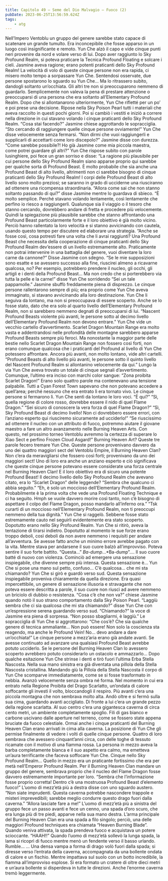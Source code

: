 ```yaml
---
title: Capitolo 49 – Seme del Dio Malvagio – Fuoco (2)
pubDate: 2023-06-25T13:56:59.624Z
tags:
    - atg
---
```


Nell’Impero Ventoblu un gruppo del genere sarebbe stato capace di scatenare un grande tumulto. Era inconcepibile che fosse apparso in un luogo così insignificante e remoto.
Yun Che alzò il capo e vide cinque punti neri provenire da nord e volare verso di lui. Dopo aver raggiunto lo Sky Profound Realm, si poteva praticare la Tecnica Profound Floating e solcare i cieli. Jasmine aveva ragione; erano potenti praticanti dello Sky Profound Realm!
La velocità di volo di queste cinque persone non era rapida, ci misero molto tempo a sorpassare Yun Che. Sentendosi osservate, due persone spostarono lo sguardo su Yun Che… Ma lo ritrassero subito, dandogli soltanto un’occhiata. Gli altri tre non si preoccuparono nemmeno di guardarlo. Semplicemente non valeva la pena di prestare attenzione o preoccuparsi di una persona che era soltanto all’Elementary Profound Realm.
Dopo che si allontanarono ulteriormente, Yun Che rifletté per un po’ e poi prese una decisione. Ripose nella Sky Poison Pearl tutti i materiali che aveva raccolto in questi pochi giorni. Poi si cambiò i vestiti e iniziò a correre nella direzione in cui stavano volando i cinque praticanti dello Sky Profound Realm.
“Cosa stai facendo?” Jasmine chiese aggrottando le sopracciglia.
“Sto cercando di raggiungere quelle cinque persone ovviamente!” Yun Che disse velocemente senza fermarsi.
“Non dirmi che vuoi raggiungerli e supplicarli di accettarti come loro discepolo?” Jasmine disse con durezza.
“Come sarebbe possibile?! Ho già Jasmine come mia piccola maestra, come potrei guardare gli altri?” Yun Che rispose subito con parole lusinghiere, poi fece un gran sorriso e disse: “La ragione più plausibile per cui persone dello Sky Profound Realm siano apparse proprio qui sarebbe per qualche sorta di Profound Beast. È molto probabile che sia anche una Profound Beast di alto livello, altrimenti non ci sarebbe bisogno di cinque praticanti dello Sky Profound Realm! I corpi delle Profound Beast di alto livello sono molto preziosi; se saranno in grado di ucciderne una riusciranno ad ottenere una ricompensa straordinaria.
“Allora come sai che non stanno soltanto passando di qui?” disse Jasmine mentre lo guardava di sbieco.
“È molto semplice. Perché stavano volando lentamente, così lentamente che perfino io riesco a raggiungerli. Qualunque sia il viaggio o il tesoro che stanno cercando, dovrebbero andare di fretta e procedere più velocemente. Quindi la spiegazione più plausibile sarebbe che stanno affrontando una Profound Beast particolarmente forte e il loro obiettivo è già molto vicino.
Perciò hanno rallentato la loro velocità e si stanno avvicinando con cautela, usando questo tempo per discutere ed elaborare una strategia.
“Anche se fosse così, cosa potresti fare una volta che li avrai raggiunti? Una Profound Beast che necessita della cooperazione di cinque praticanti dello Sky Profound Realm dev’essere di un livello estremamente alto. Praticamente non potrai intervenire in una battaglia del genere, vuoi diventare la loro carne da cannone?” Disse Jasmine con sdegno.
“Se le mie supposizioni sono esatte e se avessero successo alla fine, riuscirei almeno a ricavarne qualcosa, no? Per esempio, potrebbero prendere il nucleo, gli occhi, gli artigli e i denti della Profound Beast… Ma non credo che si porterebbero via tutta la pelle e la carne!” disse Yun Che sorridendo
“Sei un tale pappamolle.” Jasmine sbuffò freddamente piena di disprezzo.
Le cinque persone rallentarono sempre di più; era proprio come Yun Che aveva immaginato, si stavano avvicinando alla loro destinazione. Yun Che li seguiva da lontano, ma non si preoccupava di essere scoperto. Anche se lo fosse stato, dato che era solo al quarto livello dell’Elementary Profound Realm, non si sarebbero nemmeno degnati di preoccuparsi di lui.
“Nascent Profound Beasts violente più avanti, le persone sotto al decimo livello dell’Elementary Profound Realm non devono entrare.”
Yun Che vide un vecchio cartello d’avvertimento. Scarlet Dragon Mountain Range era molto vasta e addentrandosi nelle profondità delle montagne sarebbero apparse Profound Beasts sempre più feroci. Ma nonostante la maggior parte delle bestie nello Scarlet Dragon Mountain Range non fossero così forti, non erano comunque qualcosa che i praticanti del Profound al livello di Yun Che potessero affrontare.
Ancora più avanti, non molto lontano, vide altri cartelli.
“Profound Beasts di alto livello più avanti, le persone sotto il quinto livello del Nascent Profound Realm si allontanino velocemente da qui.”
Lungo la via Yun Che aveva trovato un totale di cinque segnali d’avvertimento. Comunque, l’ultimo era inciso con marchi color sangue:
“Zona proibita Scarlet Dragon!”
Erano solo quattro parole ma contenevano una tensione palpabile.
Tutti a Cyan Forest Town sapevano che non potevano accedere a quell’area; perché nessuno che era entrato lì era tornato vivo.
Le cinque persone si fermarono lì. Yun Che sentì da lontano le loro voci.
“È qui?”
“Sì, quella regione di colore rosso, dovrebbe essere il nido di quel Flame Dragon.”
“Sei sicuro di conoscere la vera forza di quel Flame Dragon?”
“Sì, Sky Profound Beast di decimo livello! Non ci dovrebbero essere errori, con l’anziano esperto qui riusciremo sicuramente ad ucciderlo!”
“Se riuscissimo ad ottenere il nucleo con un attributo di fuoco, potremmo aiutare il giovane maestro a fare un altro avanzamento nelle Burning Heaven Arts. Con questo, nel prossimo torneo Ventoblu avremmo la certezza di superare lo Xiao Sect e perfino Frozen Cloud Asgard!”
Burning Heaven Art?
Queste tre parole fecero tremare Yun Che. Queste persone provenivano davvero da uno dei quattro maggiori sect del Ventoblu Empire, il Burning Heaven Clan?
Non c’era da meravigliarsi che fossero così forti; provenivano da uno dei maggiori sect! Uno di loro era anche un anziano esperto e ciò significava che queste cinque persone potevano essere considerate una forza centrale nel Burning Heaven Clan!
E il loro obiettivo era di sicuro una potente Profound Beast! Il decimo livello dello Sky Profound Realm che avevano citato, era lo “Scarlet Dragon” delle leggende?
“Sembra che qualcuno ci abbia seguito.”
“Eh, è solo un moccioso dell’Elementary Profound Realm. Probabilmente è la prima volta che vede una Profound Floating Technique e ci ha seguito. Hmph se vuole davvero morire così tanto, non c’è bisogno di aspettare il colpo del Flame Dragon, posso mandarlo all’inferno ora.”
“Tsk curarti di un moccioso nell’Elementary Profound Realm, non ti preoccupi nemmeno della tua dignità.”
Yun Che si raggelò. Sebbene fosse stato estremamente cauto nel seguirli evidentemente era stato scoperto. Dopotutto erano nello Sky Profound Realm.
Yun Che si ritirò, aveva la tentazione di tirarsi indietro. Dopotutto al momento le sue forze erano troppo deboli, così deboli da non avere nemmeno i requisiti per andare all’avventura. Se avesse fatto anche un minimo errore avrebbe pagato con la vita.
Mentre stava per andarsene il suo cuore balzò all’improvviso. Poteva sentire il suo forte battito.
“Questa…”
*Ba-dump*…*Ba-dump”….
Il suo cuore batté di nuovo con violenza. Cominciò ad emergere una sensazione inspiegabile, che divenne sempre più intensa.
Questa sensazione è…
Yun Che si pose una mano sul petto, confuso… C’è qualcosa… che mi sta chiamando?
Yun Che si girò e guardò verso sud. Questa sensazione inspiegabile proveniva chiaramente da quella direzione. Era quasi impercettibile, un genere di sensazione illusoria e stravagante che non poteva essere descritta a parole, il suo cuore non riuscì ad avere nemmeno un briciolo di dubbio o resistenza.
“Cosa c’è che non va?” chiese Jasmine quando notò il suo strano comportamento dalla Sky Poison Pearl.
“Laggiù sembra che ci sia qualcosa che mi sta chiamando?” disse Yun Che con un’espressione serena guardando verso sud.
“Chiamando?” la voce di Jasmine era piena di sorpresa.
“Non posso sbagliarmi, è laggiù.” Le sopracciglia di Yun Che si aggrottarono: “Che cos’è? Che sia qualche genere di tecnica ammaliante… Non può essere! Non solo la coscienza sta reagendo, ma anche le Profound Vein! No… devo andare a dare un’occhiata!”
Le cinque persone a mezz’aria erano già andate avanti. Se avesse continuato ad avanzare una qualsiasi Profound Beast avrebbe potuto ucciderlo. Se le persone del Burning Heaven Clan lo avessero scoperto avrebbero potuto considerarlo un ostacolo e ammazzarlo…
Dopo qualche esitazione Yun Che strinse i denti e tirò fuori l’ultima Erba Stella Nascosta. Nella sua mano sinistra era già diventata una pillola della Stella Nascosta cristallina.
Mandando giù la Pillola della Stella Nascosta il corpo di Yun Che scomparve immediatamente, come se si fosse trasformato in nebbia. Avanzò velocemente senza ombra né forma.
Nel momento in cui era entrato nella Regione Proibita del Drago Scarlatto, un’ondata di calore soffocante gli investì il volto, bloccandogli il respiro. Più avanti c’era una piccola montagna che non sembrava molto alta. Andò oltre e si fermò sulla sua cima, guardando avanti accigliato.
Di fronte a lui c’era un grande pezzo della regione scarlatta. Al suo centro c’era una gigantesca caverna di circa cento metri, un ambiente completamente spoglio. Fili di gas bianco e carbone uscivano dalle aperture nel terreno, come se fossero state appena bruciate da fuoco celestiale.
Ormai anche i cinque praticanti del Burning Heaven Clan erano arrivati in cima alla caverna. La posizione di Yun Che gli permise finalmente di vedere i volti di quelle cinque persone. Quattro di loro sembrava che avessero cinquant’anni circa, con delle toghe di tessuto ricamate con il motivo di una fiamma rossa. La persona in mezzo aveva la barba completamente bianca e il suo aspetto era calmo, ma emetteva un’aura terrificante che faceva soffocare Yun Che.
Cinque nello Sky Profound Realm… Quello in mezzo era un praticante fortissimo che era per metà nell’Emperor Profound Realm.
Per il Burning Heaven Clan mandare un gruppo del genere, sembrava proprio che il nucleo del Flame Dragon fosse davvero estremamente importante per loro.
“Sembra che l’informazione fosse proprio corretta! Dentro c’è una mostruosa Profound Beast d’elemento fuoco!” L’uomo di mezz’età più a destra disse con uno sguardo austero.
“Non siate imprudenti. Questa caverna potrebbe nascondere trappole e misteri imprevedibili; sarebbe meglio condurre questo drago fuori dalla caverna.”
“Allora lasciate fare a me!”
L’uomo di mezz’età più a sinistra del gruppo fece un passo avanti e fece un cenno, una spada d’oro scuro, che era lunga più di tre piedi, apparve nella sua mano destra. L’arma principale del Burning Heaven Clan era una spada a filo singolo; perciò, una delle maggiori Profound techniques era chiamata “Heaven Burning Blade”. Quando veniva attivata, la spada prendeva fuoco e acquistava un potere scioccante.
“HAAH!!”
Quando l’uomo di mezz’età sollevò la lunga spada, la lama si ricoprì di fuoco mentre menò un fendente verso il basso urlando.
Rumble… …
Una densa vampa a forma di drago volò fuori dalla spada; si diresse verso l’entrata della caverna, accompagnata da una bollente ondata di calore e un fischio. Mentre impattava sul suolo con un botto incredibile, la fiamma all’improvviso esplose. Si era formato un cratere di oltre dieci metri e un’aura bollente si disperdeva in tutte le direzioni.
Anche l’enorme caverna tremò leggermente.


